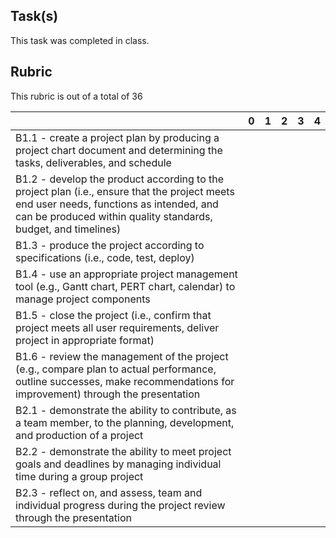 Task(s)
-------

This task was completed in class.


Rubric
------
This rubric is out of a total of 36

| | 0 | 1 | 2 | 3 | 4 |
|---| --- | --- | --- | --- | --- |
| B1.1 - create a project plan by producing a project chart document and determining the tasks, deliverables, and schedule | | | | | |
| B1.2 - develop the product according to the project plan (i.e., ensure that the project meets end user needs, functions as intended, and can be produced within quality standards, budget, and timelines) | | | | | |
| B1.3 - produce the project according to specifications (i.e., code, test, deploy) | | | | | |
| B1.4 - use an appropriate project management tool (e.g., Gantt chart, PERT chart, calendar) to manage project components | | | | | |
| B1.5 - close the project (i.e., confirm that project meets all user requirements, deliver project in appropriate format) | | | | | |
| B1.6 - review the management of the project (e.g., compare plan to actual performance, outline successes, make recommendations for improvement) through the presentation | | | | | |
| B2.1 - demonstrate the ability to contribute, as a team member, to the planning, development, and production of a project | | | | | |
| B2.2 - demonstrate the ability to meet project goals and deadlines by managing individual time during a group project | | | | | |
| B2.3 - reflect on, and assess, team and individual progress during the project review through the presentation | | | | | |